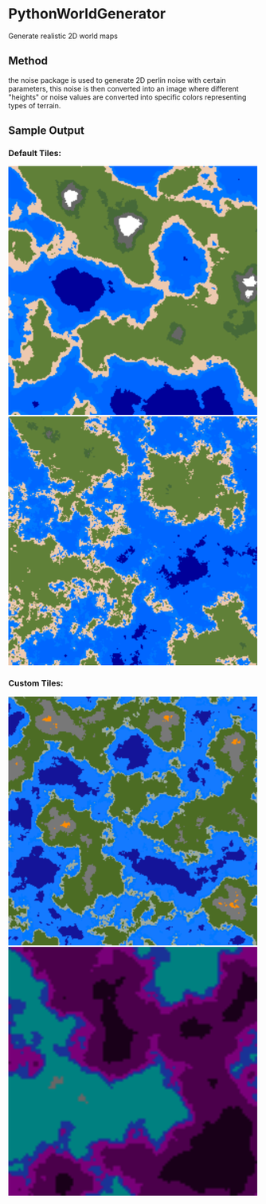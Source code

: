 # PythonWorldGenerator
Generate realistic 2D world maps

## Method
the noise package is used to generate 2D perlin noise with certain parameters, this noise is then converted into an image where different "heights" or noise values are converted into specific colors representing types of terrain.  

## Sample Output

### Default Tiles:

<img src="output/sample1.png" height="500" width="500">

<img src="output/sample2.png" height="500" width="500">

### Custom Tiles:

<img src="output/sample4.png" height="500" width="500">
<img src="output/sample3.png" height="500" width="500">
